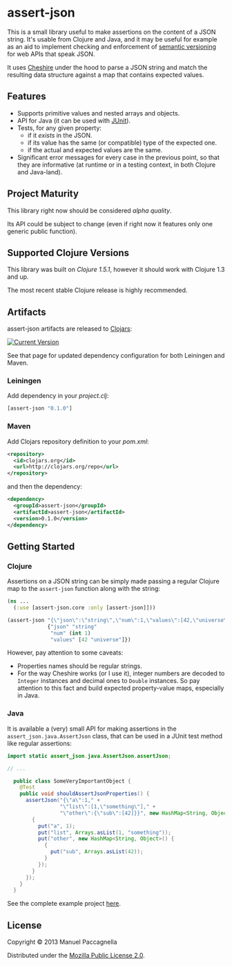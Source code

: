 # assert-json

This is a small library useful to make assertions on the content of a JSON string. It's usable from Clojure and Java, and it may be useful for example as an aid to implement checking and enforcement of [semantic versioning](http://semver.org/) for web APIs that speak JSON.

It uses [Cheshire](https://github.com/dakrone/cheshire) under the hood to parse a JSON string and match the resulting data structure against a map that contains expected values.

## Features ##

- Supports primitive values and nested arrays and objects.
- API for Java (it can be used with [JUnit](http://junit.org/)).
- Tests, for any given property:
  - if it *exists* in the JSON.
  - if its value has the same (or compatible) type of the expected one.
  - if the actual and expected values are the same.
- Significant error messages for every case in the previous point, so that they are informative (at runtime or in a testing context, in both Clojure and Java-land).

## Project Maturity ##
This library right now should be considered *alpha quality*.

Its API could be subject to change (even if right now it features only one generic public function).

## Supported Clojure Versions ##
This library was built on *Clojure 1.5.1*, however it should work with Clojure 1.3 and up.

The most recent stable Clojure release is highly recommended.

## Artifacts ##

assert-json artifacts are released to [Clojars](https://clojars.org/assert-json):

[![Current Version](https://clojars.org/assert-json/latest-version.svg)](https://clojars.org/assert-json)

See that page for updated dependency configuration for both Leiningen and Maven.

### Leiningen ###

Add dependency in your *project.clj*:

```clojure
[assert-json "0.1.0"]
```

### Maven ###

Add Clojars repository definition to your *pom.xml*:

```xml
<repository>
  <id>clojars.org</id>
  <url>http://clojars.org/repo</url>
</repository>
```

and then the dependency:

```xml
<dependency>
  <groupId>assert-json</groupId>
  <artifactId>assert-json</artifactId>
  <version>0.1.0</version>
</dependency>
```

## Getting Started

### Clojure
Assertions on a JSON string can be simply made passing a regular Clojure map to the `assert-json` function along with the string:

```clojure
(ns ...
  (:use [assert-json.core :only [assert-json]]))

(assert-json "{\"json\":\"string\",\"num\":1,\"values\":[42,\"universe\"]}"
             {"json" "string"
              "num" (int 1)
              "values" [42 "universe"]})
```

However, pay attention to some caveats:

- Properties names should be regular strings.
- For the way Cheshire works (or I use it), integer numbers are decoded to `Integer` instances and decimal ones to `Double` instances. So pay attention to this fact and build expected property-value maps, especially in Java.

### Java
It is available a (very) small API for making assertions in the `assert_json.java.AssertJson` class, that can be used in a JUnit test method like regular assertions:

```java
import static assert_json.java.AssertJson.assertJson;

// ...

  public class SomeVeryImportantObject {
    @Test
    public void shouldAssertJsonProperties() {
      assertJson("{\"a\":1," +
                 "\"list\":[1,\"something\"]," +
                 "\"other\":{\"sub\":[42]}}", new HashMap<String, Object>() {
        {
          put("a", 1);
          put("list", Arrays.asList(1, "something"));
          put("other", new HashMap<String, Object>() {
            {
              put("sub", Arrays.asList(42));
            }
          });
        }
      });
    }
  }

```

See the complete example project [here](https://github.com/manuelp/assert-json-client).

## License

Copyright © 2013 Manuel Paccagnella

Distributed under the [Mozilla Public License 2.0](http://www.mozilla.org/MPL/2.0/).
